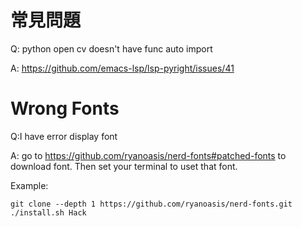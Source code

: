 # 常見問題
Q: python open cv doesn't have func auto import

A: https://github.com/emacs-lsp/lsp-pyright/issues/41 

# Wrong Fonts
Q:I have error display font

A: go to https://github.com/ryanoasis/nerd-fonts#patched-fonts to download font.
Then set your terminal to uset that font. 

Example:

```
git clone --depth 1 https://github.com/ryanoasis/nerd-fonts.git
./install.sh Hack
```
